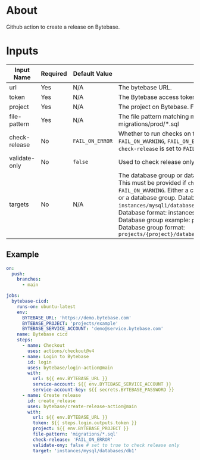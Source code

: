 # About

Github action to create a release on Bytebase.

# Inputs

| Input Name | Required | Default Value | Description | Type |
|---|---|---|---|---|
| url | Yes | N/A | The bytebase URL. | String |
| token | Yes | N/A | The Bytebase access token. | String |
| project | Yes | N/A | The project on Bytebase. Format: projects/{project} | String |
| file-pattern | Yes | N/A | The file pattern matching migration files. Example: migrations/prod/*.sql | String |
| check-release | No | `FAIL_ON_ERROR` | Whether to run checks on the release Valid values are: `SKIP`, `FAIL_ON_WARNING`, `FAIL_ON_ERROR`. `targets` must be provided if `check-release` is set to `FAIL_ON_ERROR` or `FAIL_ON_WARNING`. | String |
| validate-only | No | `false` | Used to check release only. Won't create the release. | Boolean |
| targets | No | N/A | The database group or databases to check the release against. This must be provided if `check-release` is set to `FAIL_ON_ERROR` or `FAIL_ON_WARNING`. Either a comma separated list of the databases or a database group. Databases example: `instances/mysql1/databases/db1,instances/mysql1/databases/db2`. Database format: instances/{instance}/databases/{database} Database group example: `projects/exa/databaseGroups/mygroup` Database group format: `projects/{project}/databaseGroups/{databaseGroup}` | String |

## Example

```yaml
on:
  push:
    branches:
      - main

jobs:
  bytebase-cicd:
    runs-on: ubuntu-latest
    env:
      BYTEBASE_URL: 'https://demo.bytebase.com'
      BYTEBASE_PROJECT: 'projects/example'
      BYTEBASE_SERVICE_ACCOUNT: 'demo@service.bytebase.com'
    name: Bytebase cicd
    steps:
      - name: Checkout
        uses: actions/checkout@v4
      - name: Login to Bytebase
        id: login
        uses: bytebase/login-action@main
        with:
          url: ${{ env.BYTEBASE_URL }}
          service-account: ${{ env.BYTEBASE_SERVICE_ACCOUNT }}
          service-account-key: ${{ secrets.BYTEBASE_PASSWORD }}
      - name: Create release
        id: create_release
        uses: bytebase/create-release-action@main
        with:
          url: ${{ env.BYTEBASE_URL }}
          token: ${{ steps.login.outputs.token }}
          project: ${{ env.BYTEBASE_PROJECT }}
          file-pattern: 'migrations/*.sql'
          check-release: 'FAIL_ON_ERROR'
          validate-ony: false # set to true to check release only
          target: 'instances/mysql/databases/db1'
```
